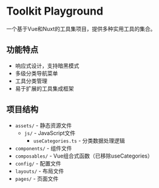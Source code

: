 # Toolkit Playground

一个基于Vue和Nuxt的工具集项目，提供多种实用工具的集合。

## 功能特点

- 响应式设计，支持暗黑模式
- 多级分类导航菜单
- 工具分类管理
- 易于扩展的工具集成框架

## 项目结构

- `assets/` - 静态资源文件
  - `js/` - JavaScript文件
    - `useCategories.ts` - 分类数据处理逻辑
- `components/` - 组件文件
- `composables/` - Vue组合式函数（已移除useCategories）
- `config/` - 配置文件
- `layouts/` - 布局文件
- `pages/` - 页面文件